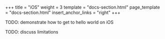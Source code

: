 +++
title = "iOS"
weight = 3
template = "docs-section.html"
page_template = "docs-section.html"
insert_anchor_links = "right"
+++

TODO: demonstrate how to get to hello world on iOS

TODO: discuss limitations
